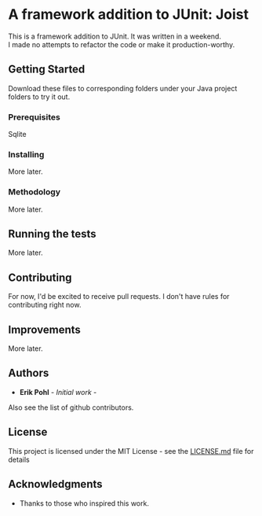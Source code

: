 # A framework addition to JUnit: Joist

This is a framework addition to JUnit.
It was written in a weekend.  
I made no attempts to refactor the code or make it production-worthy.

## Getting Started

Download these files to corresponding folders under your Java project folders to try it out.  

### Prerequisites

Sqlite

### Installing

More later.

### Methodology

More later.

## Running the tests

More later.

## Contributing

For now, I'd be excited to receive pull requests.  I don't have rules for contributing right now.

## Improvements

More later.

## Authors

* **Erik Pohl** - *Initial work* - 

Also see the list of github contributors.

## License

This project is licensed under the MIT License - see the [LICENSE.md](LICENSE.md) file for details

## Acknowledgments

* Thanks to those who inspired this work.
